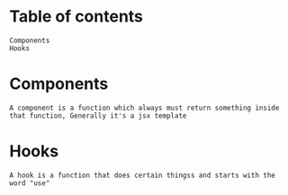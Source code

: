 # Table of contents
```
Components
Hooks
```

# Components
```
A component is a function which always must return something inside that function, Generally it's a jsx template
```
# Hooks
```
A hook is a function that does certain thingss and starts with the word "use"
```
